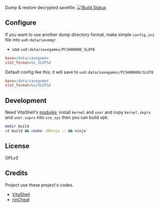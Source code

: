 Dump & restore decrypted savefile.
[![Build Status](https://travis-ci.org/d3m3vilurr/vita-savemgr.svg?branch=master)](https://travis-ci.org/d3m3vilurr/vita-savemgr)

## Configure
If you want to use another dump directory format, make simple `config.ini` file into `ux0:data/savemgr`

- use `ux0:data/savegames/PCSH00000_SLOT0`

```ini
base=/data/savegames
slot_format=%s_SLOT%d
```

Default config like this; it will save to `ux0:data/savegames/PCSH00000/SLOT0`

```ini
base=/data/savegames
slot_format=%s/SLOT%d
```

## Development
Need VitaShell's [modules][];
install `kernel` and `user` and copy `kernel.skprx` and `user.suprx` into `sce_sys`
then you can build vpk.

```bash
mkdir build
cd build && cmake -GNinja .. && ninja`
```

## License
GPLv3

## Credits
Project use these project's codes.

* [VitaShell][]
* [rinCheat][]

[modules]: https://github.com/TheOfficialFloW/VitaShell/tree/master/modules
[VitaShell]: https://github.com/TheOfficialFloW/VitaShell
[rinCheat]: https://github.com/Rinnegatamante/rinCheat
